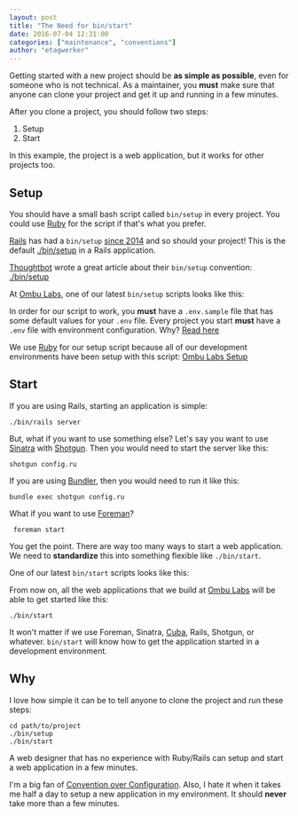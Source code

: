 ```yaml
---
layout: post
title: "The Need for bin/start"
date: 2016-07-04 12:31:00
categories: ["maintenance", "conventions"]
author: "etagwerker"
---
```


Getting started with a new project should be **as simple as possible**, even for
someone who is not technical. As a maintainer, you **must** make sure that
anyone can clone your project and get it up and running in a few minutes.

After you clone a project, you should follow two steps:

1. Setup
2. Start

<!--more-->

In this example, the project is a web application, but it works for other
projects too.

## Setup

You should have a small bash script called `bin/setup` in every project. You
could use [Ruby](https://www.ruby-lang.org/en/) for the script if that's
what you prefer.

[Rails](http://rubyonrails.org/) has had a `bin/setup` [since 2014](https://github.com/rails/rails/pull/15189) and so should your project! This is the default [./bin/setup](https://github.com/rails/rails/blob/v4.2.7.1/railties/lib/rails/generators/rails/app/templates/bin/setup) in a Rails application.

[Thoughtbot](https://robots.thoughtbot.com/) wrote a great article about
their `bin/setup` convention:
[./bin/setup](https://robots.thoughtbot.com/bin-setup)

At [Ombu Labs](https://www.ombulabs.com/), one of our latest `bin/setup` scripts
looks like this:

<script src="https://gist.github.com/etagwerker/956448c7a4b058b45e23f562deca8d79.js">
</script>

In order for our script to work, you **must** have a `.env.sample` file that
has some default values for your `.env` file. Every project you start **must**
have a `.env` file with environment configuration. Why?
[Read here](http://12factor.net/config)

We use [Ruby](https://www.ruby-lang.org/en/) for our setup script because all of
our development environments have been setup with this script:
[Ombu Labs Setup](https://github.com/ombulabs/setup)

## Start

If you are using Rails, starting an application is simple:

    ./bin/rails server

But, what if you want to use something else? Let's say you want to use
[Sinatra](https://github.com/sinatra/sinatra) with
[Shotgun](https://github.com/rtomayko/shotgun). Then you would need to start
the server like this:

    shotgun config.ru

If you are using [Bundler](https://rubygems.org/gems/bundler), then you would
need to run it like this:

    bundle exec shotgun config.ru

What if you want to use [Foreman](https://github.com/ddollar/foreman)?

     foreman start

You get the point. There are way too many ways to start a web application. We
need to **standardize** this into something flexible like `./bin/start`.

One of our latest `bin/start` scripts looks like this:

<script src="https://gist.github.com/etagwerker/e38b8021c0028f20d1f19932716d2c67.js">
</script>

From now on, all the web applications that we build at [Ombu Labs](https://www.ombulabs.com)
will be able to get started like this:

    ./bin/start

It won't matter if we use Foreman, Sinatra,
[Cuba](https://rubygems.org/gems/cuba), Rails, Shotgun, or whatever.
`bin/start` will know how to get the application started in a development
environment.

## Why

I love how simple it can be to tell anyone to clone the project and run these
steps:

    cd path/to/project
    ./bin/setup
    ./bin/start

A web designer that has no experience with Ruby/Rails can setup and start a
web application in a few minutes.

I'm a big fan of [Convention over Configuration](http://c2.com/cgi/wiki?ConventionOverConfiguration). Also, I hate
it when it takes me half a day to setup a new application in my environment. It
should **never** take more than a few minutes.
